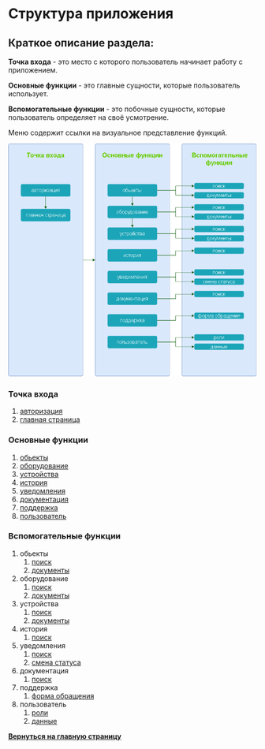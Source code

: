 # Структура приложения

## Краткое описание раздела:

**Точка входа** - это место с которого пользователь начинает работу с приложением.

**Основные функции** - это главные сущности, которые пользователь использует.

**Вспомогательные функции** - это побочные сущности, которые пользователь определяет на своё усмотрение.

Меню содержит ссылки на визуальное представление функций.

![](../../images/md-images/part-2/struct-app/img1.png)

### **Точка входа**

1. [авторизация](part-2-ui/1.md)
2. [главная страница](part-2-ui/2.md)

### **Основные функции**

1. [обьекты](part-2-ui/4.md)
2. [оборудование](part-2-ui/3.md)
3. [устройства](part-2-ui/5.md)
4. [история](part-2-ui/7.md)
5. [уведомления](part-2-ui/8.md)
6. [документация](part-2-ui/10.md)
7. [поддержка](part-2-ui/9.md)
8. [пользователь](part-2-ui/11.md)

### **Вспомогательные функции**

1. обьекты
   1. [поиск](part-2-ui/4.md)
   2. [документы](part-2-ui/4.md)
2. оборудование
   1. [поиск](part-2-ui/3.md)
   2. [документы](part-2-ui/3.md)
3. устройства
   1. [поиск](part-2-ui/5.md)
   2. [документы](part-2-ui/5.md)
4. история
   1. [поиск](part-2-ui/7.md)
5. уведомления
   1. [поиск](part-2-ui/8.md)
   2. [смена статуса](part-2-ui/8.md)
6. документация
   1. [поиск](part-2-ui/10.md)
7. поддержка
   1. [форма обращения](part-2-ui/9.md)
8. пользователь
   1. [роли](part-2-ui/11.md)
   2. [данные](part-2-ui/11.md)

[**Вернуться на главную страницу**](../../README.md)